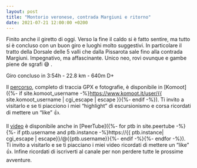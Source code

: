 ```yaml
---
layout: post
title: "Montorio veronese, contrada Margiuni e ritorno"
date: 2021-07-21 12:00:00 +0200
---
```


Finito anche il giretto di oggi. Verso la fine il caldo si è fatto sentire, ma tutto si è concluso con un buon giro e luoghi molto suggestivi. In particolare il tratto della Dorsale delle 5 valli che dalla Pissarota sale fino alla contrada Margiuni. Impegnativo, ma affascinante. Unico neo, rovi ovunque e gambe piene de sgrafi 😅 . 

Giro concluso in 3:54h - 22.8 km - 640m D+

Il [percorso][percorso], completo di traccia GPX e fotografie, è disponibile in [Komoot]({%- if site.komoot_username -%}https://www.komoot.it/user/{{ site.komoot_username | cgi_escape | escape }}{%- endif -%}). Ti invito a visitarlo e se ti piacciono i miei “highlight” di escursionismo e corsa ricordati di mettere un “like” 👍.

Il [video][video] è disponibile anche in [PeerTube]({%- for ptb in site.peertube -%}{%- if ptb.username and ptb.instance -%}https://{{ ptb.instance| cgi_escape | escape}}/@{{ptb.username}}{%- endif -%}{%- endfor -%}). Ti invito a visitarlo e se ti piacciano i miei video ricordati di mettere un “like” 👍. Infine ricordati di iscriverti al canale per non perdere tutte le prossime avventure.

[percorso]: https://www.komoot.it/tour/429886347?ref=wtd
[video]: https://peertube.uno/w/2n8dKmyG2HkhzhUVaGZjhB

